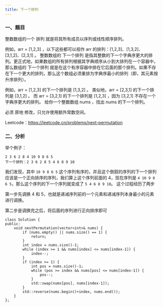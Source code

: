 ```yaml
---
title: 下一个排列
---
```


### 一、题目

整数数组的一个 排列  就是将其所有成员以序列或线性顺序排列。

例如，arr = [1,2,3] ，以下这些都可以视作 arr 的排列：[1,2,3]、[1,3,2]、[3,1,2]、[2,3,1] 。
整数数组的 下一个排列 是指其整数的下一个字典序更大的排列。更正式地，如果数组的所有排列根据其字典顺序从小到大排列在一个容器中，那么数组的 下一个排列 就是在这个有序容器中排在它后面的那个排列。如果不存在下一个更大的排列，那么这个数组必须重排为字典序最小的排列（即，其元素按升序排列）。

例如，arr = [1,2,3] 的下一个排列是 [1,3,2] 。
类似地，arr = [2,3,1] 的下一个排列是 [3,1,2] 。
而 arr = [3,2,1] 的下一个排列是 [1,2,3] ，因为 [3,2,1] 不存在一个字典序更大的排列。
给你一个整数数组 nums ，找出 nums 的下一个排列。

必须 原地 修改，只允许使用额外常数空间。

Leetcode：https://leetcode.cn/problems/next-permutation

### 二、分析

举个例子：

```
2 3 6 2 8 4 10 9 8 6 5
下一个排列：2 3 6 2 8 5 4 6 8 9 10
```

我们发现，其中 `10 9 8 6 5` 这个序列有序的，并且这个倒叙的序列的下一个排列应该是一个正向排序的序列，我们算上这个序列前面的 4，现在序列是 `4 10 9 8 6 5`，那么这个序列的下一个序列就变成了 `5 4 6 8 9 10`。 这个过程经历了两步

第一步先调换 4 和 5，也就是递减序列前的一个元素和递减序列本身最小的元素进行调换。

第二步是调换完之后，将后面的序列进行正向排序即可

```
class Solution {
public:
    void nextPermutation(vector<int>& nums) {
        if (nums.empty() || nums.size() == 1) {
            return;
        }
        int index = nums.size()-1;
        while (index >= 1 && nums[index] <= nums[index-1]) {
            index--;
        }
        if (index >= 1) {
            int pos = nums.size()-1;
            while (pos >= index && nums[pos] <= nums[index-1]) {
                pos--;
            }
            std::swap(nums[pos], nums[index-1]);
        }
        std::reverse(nums.begin()+index, nums.end());
    }
};
```

